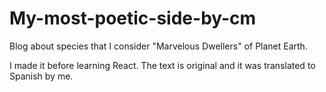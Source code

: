# My-most-poetic-side-by-cm
Blog about species that I consider "Marvelous Dwellers" of Planet Earth.

I made it before learning React. The text is original and it was translated to Spanish by me.
